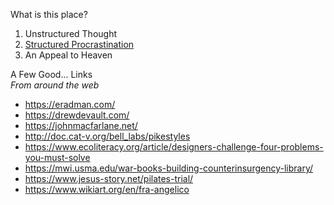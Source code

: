 
What is this place?

1. Unstructured Thought
2. [Structured Procrastination](http://www.structuredprocrastination.com/)
3. An Appeal to Heaven

A Few Good... Links<br>*From around the web*

* <https://eradman.com/>
* <https://drewdevault.com/>
* <https://johnmacfarlane.net/>
* <http://doc.cat-v.org/bell_labs/pikestyles>
* <https://www.ecoliteracy.org/article/designers-challenge-four-problems-you-must-solve>
* <https://mwi.usma.edu/war-books-building-counterinsurgency-library/>
* <https://www.jesus-story.net/pilates-trial/>
* <https://www.wikiart.org/en/fra-angelico>